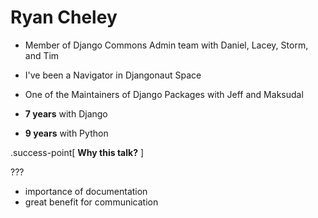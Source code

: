 # Ryan Cheley

* Member of Django Commons Admin team with Daniel, Lacey, Storm, and Tim

* I've been a Navigator in Djangonaut Space


* One of the Maintainers of Django Packages with Jeff and Maksudal

* **7 years** with Django

* **9 years** with Python

.success-point[
**Why this talk?**
]

???

- importance of documentation
- great benefit for communication
